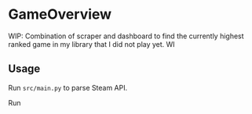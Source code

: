 # GameOverview

WIP: Combination of scraper and dashboard to find the currently highest ranked game in my library that I did not play yet. WI


## Usage

Run `src/main.py` to parse Steam API.

Run